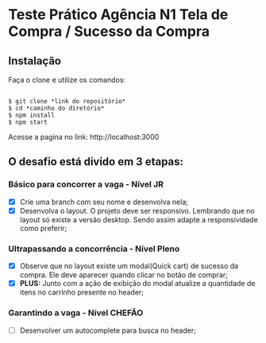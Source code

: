 # Teste Prático **Agência N1** Tela de Compra / Sucesso da Compra

## Instalação

Faça o clone e utilize os comandos:

```

$ git clone *link do repositório*
$ cd *caminho do diretório*
$ npm install
$ npm start

```

Acesse a pagina no link: http://localhost:3000

## O desafio está divido em 3 etapas:

### Básico para concorrer a vaga - Nível JR

- [x] Crie uma branch com seu nome e desenvolva nela;
- [x] Desenvolva o layout. O projeto deve ser responsivo. Lembrando que no layout só existe a versão desktop. Sendo assim adapte a responsividade como preferir;

### Ultrapassando a concorrência - Nível Pleno

- [x] Observe que no layout existe um modal(Quick cart) de sucesso da compra. Ele deve aparecer quando clicar no botão de comprar;
- [x] **PLUS:** Junto com a ação de exibição do modal atualize a quantidade de itens no carrinho presente no header;

### Garantindo a vaga - Nível CHEFÃO

- [ ] Desenvolver um autocomplete para busca no header;

